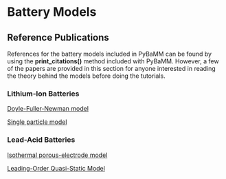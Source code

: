 # Battery Models

## Reference Publications

References for the battery models included in PyBaMM can be found by using
the **print_citations()** method included with PyBaMM. However, a few of the
papers are provided in this section for anyone interested in reading the theory
behind the models before doing the tutorials.

### Lithium-Ion Batteries

[Doyle-Fuller-Newman model](https://iopscience.iop.org/article/10.1149/1.2221597)

[Single particle model](https://iopscience.iop.org/article/10.1149/2.0341915jes)


### Lead-Acid Batteries

[Isothermal porous-electrode model](https://iopscience.iop.org/article/10.1149/2.0301910jes)

[Leading-Order Quasi-Static Model](https://iopscience.iop.org/article/10.1149/2.0441908jes)
